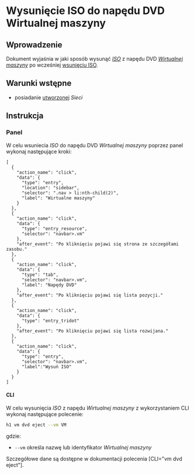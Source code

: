 # Wysunięcie ISO do napędu DVD Wirtualnej maszyny

## Wprowadzenie

Dokument wyjaśnia w jaki sposób wysunąć *[ISO](/resource/storage/iso.md)* z napędu DVD 
*[Wirtualnej maszyny]((/resource/compute/virtual-machine.md))* po wcześniej [wsunięciu ISO](./dvd-inject.md).

## Warunki wstępne

* posiadanie [utworzonej](/resource/networking/network.md) *Sieci*

## Instrukcja

### Panel

W celu wsuniecia *ISO* do napędu DVD *Wirtualnej maszyny* poprzez panel wykonaj następujące kroki:

```guide
[
  {
    "action_name": "click",
    "data": {
      "type": "entry",
      "location": "sidebar",
      "selector": ".nav > li:nth-child(2)",
      "label": "Wirtualne maszyny"
    }
  },
  {
    "action_name": "click",
    "data": {
      "type": "entry_resource",
      "selector": "navbar>.vm"
    },
    "after_event": "Po kliknięciu pojawi się strona ze szczegółami zasobu."
  },
  {
    "action_name": "click",
    "data": {
      "type": "tab",
      "selector": "navbar>.vm",
      "label": "Napędy DVD"
    },
    "after_event": "Po kliknięciu pojawi się lista pozycji."
  },
  {
    "action_name": "click",
    "data": {
      "type": "entry_tridot"
    },
    "after_event": "Po kliknięciu pojawi się lista rozwijana."
  },
  {
    "action_name": "click",
    "data": {
      "type": "entry",
      "selector": "navbar>.vm",
      "label":"Wysuń ISO"
    }
  }
]
```

#### CLI

W celu wysunięcia *ISO* z napędu *Wirtualnej maszyny* z wykorzystaniem CLI wykonaj następujące polecenie:

```bash
h1 vm dvd eject --vm VM 
```

gdzie:

 * ```--vm``` określa nazwę lub identyfikator *Wirtualnej maszyny*
 
Szczegółowe dane są dostępne w dokumentacji polecenia [CLI="vm dvd eject"].